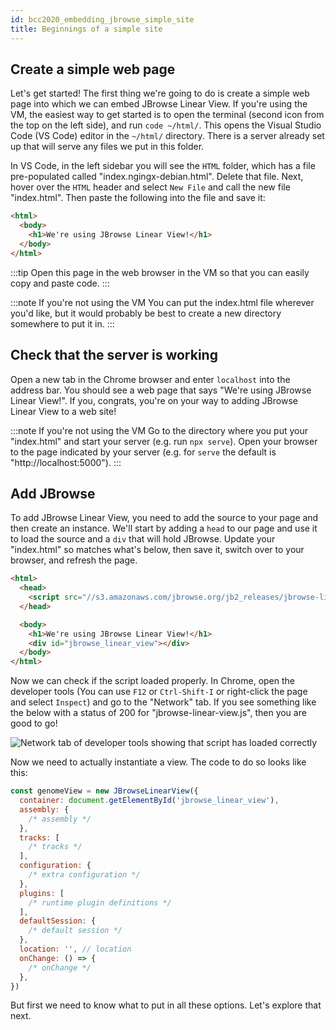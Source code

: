 ```yaml
---
id: bcc2020_embedding_jbrowse_simple_site
title: Beginnings of a simple site
---
```


## Create a simple web page

Let's get started! The first thing we're going to do is create a simple web page
into which we can embed JBrowse Linear View. If you're using the VM, the
easiest way to get started is to open the terminal (second icon from the top on
the left side), and run `code ~/html/`. This opens the Visual Studio Code
(VS Code) editor in the `~/html/` directory. There is a server already
set up that will serve any files we put in this folder.

In VS Code, in the left sidebar you will see the `HTML` folder, which has a file
pre-populated called "index.ngingx-debian.html". Delete that file. Next, hover
over the `HTML` header and select `New File` and call the new file "index.html".
Then paste the following into the file and save it:

```html title="index.html"
<html>
  <body>
    <h1>We're using JBrowse Linear View!</h1>
  </body>
</html>
```

:::tip
Open this page in the web browser in the VM so that you can easily copy and
paste code.
:::

:::note If you're not using the VM
You can put the index.html file wherever you'd like, but it would probably be
best to create a new directory somewhere to put it in.
:::

## Check that the server is working

Open a new tab in the Chrome browser and enter `localhost` into the address bar.
You should see a web page that says "We're using JBrowse Linear View!". If you,
congrats, you're on your way to adding JBrowse Linear View to a web site!

:::note If you're not using the VM
Go to the directory where you put your "index.html" and start your server (e.g.
run `npx serve`). Open your browser to the page indicated by your server (e.g.
for `serve` the default is "http://localhost:5000").
:::

## Add JBrowse

To add JBrowse Linear View, you need to add the source to your page and then
create an instance. We'll start by adding a `head` to our page and use it to
load the source and a `div` that will hold JBrowse. Update your "index.html" so
matches what's below, then save it, switch over to your browser, and refresh the
page.

```html {3-6,8} title="index.html"
<html>
  <head>
    <script src="//s3.amazonaws.com/jbrowse.org/jb2_releases/jbrowse-linear-view/jbrowse-linear-view@v0.0.1-beta.0/umd/jbrowse-linear-view.js"></script>
  </head>

  <body>
    <h1>We're using JBrowse Linear View!</h1>
    <div id="jbrowse_linear_view"></div>
  </body>
</html>
```

Now we can check if the script loaded properly. In Chrome, open the developer
tools (You can use `F12` or `Ctrl-Shift-I` or right-click the page and select
`Inspect`) and go to the "Network" tab. If you see something like the below with
a status of 200 for "jbrowse-linear-view.js", then you are good to go!

![Network tab of developer tools showing that script has loaded correctly](/jb2/img/bcc2020_network_success.png)

Now we need to actually instantiate a view. The code to do so looks like this:

```javascript
const genomeView = new JBrowseLinearView({
  container: document.getElementById('jbrowse_linear_view'),
  assembly: {
    /* assembly */
  },
  tracks: [
    /* tracks */
  ],
  configuration: {
    /* extra configuration */
  },
  plugins: [
    /* runtime plugin definitions */
  ],
  defaultSession: {
    /* default session */
  },
  location: '', // location
  onChange: () => {
    /* onChange */
  },
})
```

But first we need to know what to put in all these options. Let's explore that
next.
